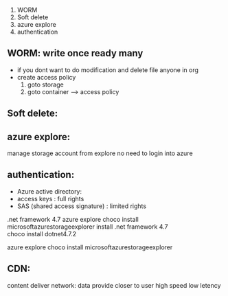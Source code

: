 1. WORM
2. Soft delete 
3. azure explore
4. authentication 

## WORM: write once ready many
 * if you dont want to do modification and delete file anyone in org
 * create access policy 
    1. goto storage 
    2. goto container --> access policy 
## Soft delete:
## azure explore:
   manage storage account from explore
   no need to login into azure 


## authentication:
  
  * Azure active directory: 
  * access keys : full rights
  * SAS (shared access signature) : limited rights
  
  .net framework 4.7 
  azure explore
  choco install microsoftazurestorageexplorer
  install .net framework 4.7  
  choco install dotnet4.7.2 


  azure explore
  choco install microsoftazurestorageexplorer

## CDN: 
   content deliver network:
   data provide closer to user
   high speed 
   low letency